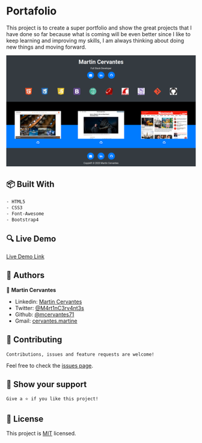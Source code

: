# Portafolio

This project is to create a super portfolio and show the great projects that I have done so far because what is coming will be even better since I like to keep learning and improving my skills, I am always thinking about doing new things and moving forward.

![screenshot](./Screenshot.png)

## :package: Built With

    - HTML5
    - CSS3
    - Font-Awesome
    - Bootstrap4

## :mag: Live Demo

[Live Demo Link](https://mcervantes71.github.io/mcervantes71/index.html)

## :busts_in_silhouette: Authors

👤 **Martin Cervantes**

- Linkedin: [Martin Cervantes](https://www.linkedin.com/in/cervantesmartin/)
- Twitter: [@M4rt1nC3rv4nt3s](https://twitter.com/M4rt1nC3rv4nt3s)
- Github: [@mcervantes71](https://github.com/mcervantes71)
- Gmail: [cervantes.martine](mailto:cervantes.martine@gmail.com)

## 🤝 Contributing

    Contributions, issues and feature requests are welcome!

Feel free to check the [issues page](../../issues).

## :star2: Show your support

    Give a ⭐️ if you like this project!

## 📝 License

This project is [MIT](lic.url) licensed.
